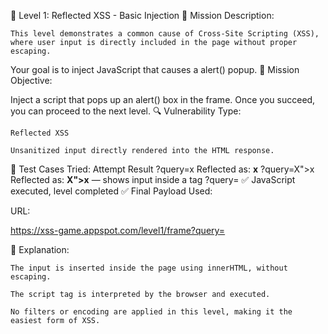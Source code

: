 🔰 Level 1: Reflected XSS - Basic Injection
📝 Mission Description:

    This level demonstrates a common cause of Cross-Site Scripting (XSS), where user input is directly included in the page without proper escaping.

Your goal is to inject JavaScript that causes a alert() popup.
🎯 Mission Objective:

Inject a script that pops up an alert() box in the frame.
Once you succeed, you can proceed to the next level.
🔍 Vulnerability Type:

    Reflected XSS

    Unsanitized input directly rendered into the HTML response.

🔗 Test Cases Tried:
Attempt	Result
?query=x	Reflected as: <b>x</b>
?query=X">x	Reflected as: <b>X">x</b> — shows input inside a tag
?query=<script>alert(1)</script>	✅ JavaScript executed, level completed
✅ Final Payload Used:

<script>alert(1)</script>

URL:

https://xss-game.appspot.com/level1/frame?query=<script>alert(1)</script>

🧠 Explanation:

    The input is inserted inside the page using innerHTML, without escaping.

    The script tag is interpreted by the browser and executed.

    No filters or encoding are applied in this level, making it the easiest form of XSS.
